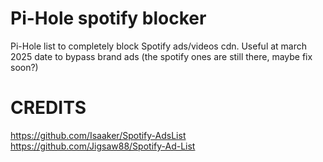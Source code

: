 # Pi-Hole spotify blocker
Pi-Hole list to completely block Spotify ads/videos cdn. Useful at march 2025 date to bypass brand ads (the spotify ones are still there, maybe fix soon?)

# CREDITS
https://github.com/Isaaker/Spotify-AdsList
https://github.com/Jigsaw88/Spotify-Ad-List
